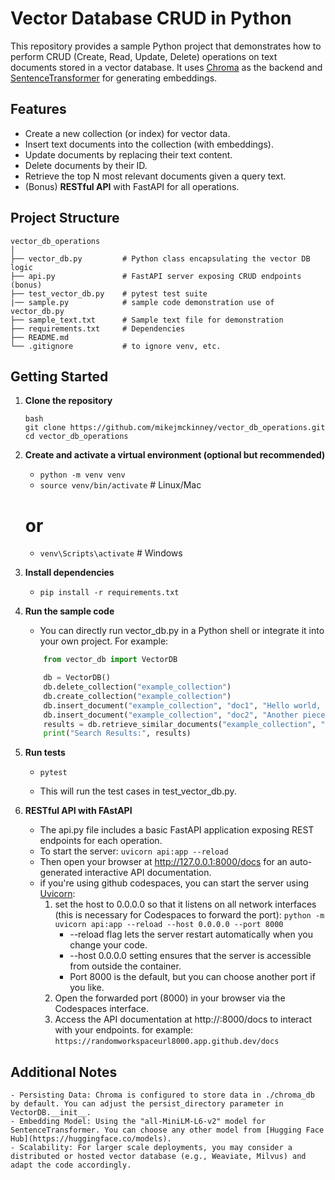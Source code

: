 # Vector Database CRUD in Python

This repository provides a sample Python project that demonstrates how to perform CRUD (Create, Read, Update, Delete) operations on text documents stored in a vector database. It uses [Chroma](https://github.com/chroma-core/chroma) as the backend and [SentenceTransformer](https://www.sbert.net/) for generating embeddings.

## Features

- Create a new collection (or index) for vector data.
- Insert text documents into the collection (with embeddings).
- Update documents by replacing their text content.
- Delete documents by their ID.
- Retrieve the top N most relevant documents given a query text.
- (Bonus) **RESTful API** with FastAPI for all operations.

## Project Structure
```
vector_db_operations
│
├── vector_db.py         # Python class encapsulating the vector DB logic 
├── api.py               # FastAPI server exposing CRUD endpoints (bonus)
├── test_vector_db.py    # pytest test suite
|── sample.py            # sample code demonstration use of vector_db.py
├── sample_text.txt      # Sample text file for demonstration
├── requirements.txt     # Dependencies
├── README.md
└── .gitignore           # to ignore venv, etc.
```

## Getting Started

1. **Clone the repository**  
   ```
   bash
   git clone https://github.com/mikejmckinney/vector_db_operations.git
   cd vector_db_operations
   ```

2. **Create and activate a virtual environment (optional but recommended)**  
    - `python -m venv venv`
    - `source venv/bin/activate`    # Linux/Mac
    # or
    - `venv\Scripts\activate`       # Windows

3. **Install dependencies**  
    - `pip install -r requirements.txt`

4. **Run the sample code** 
    - You can directly run vector_db.py in a Python shell or integrate it into your own project.  For example:
    ```python
        from vector_db import VectorDB

        db = VectorDB()
        db.delete_collection("example_collection")
        db.create_collection("example_collection")
        db.insert_document("example_collection", "doc1", "Hello world, this is a test.")
        db.insert_document("example_collection", "doc2", "Another piece of text data.")
        results = db.retrieve_similar_documents("example_collection", "test", top_n=2)
        print("Search Results:", results)
    ```

5. **Run tests** 
    - `pytest`

    - This will run the test cases in test_vector_db.py.

6. **RESTful API with FAstAPI**
    - The api.py file includes a basic FastAPI application exposing REST endpoints for each operation.
    - To start the server:
    `uvicorn api:app --reload`
    - Then open your browser at http://127.0.0.1:8000/docs for an auto-generated interactive API documentation.
    - if you're using github codespaces, you can start the server using [Uvicorn](https://www.uvicorn.org/):
        1. set the host to 0.0.0.0 so that it listens on all network interfaces (this is necessary for Codespaces to forward the port):
        `python -m uvicorn api:app --reload --host 0.0.0.0 --port 8000`
            - --reload flag lets the server restart automatically when you change your code.
            - --host 0.0.0.0 setting ensures that the server is accessible from outside the container.
            - Port 8000 is the default, but you can choose another port if you like.
        2. Open the forwarded port (8000) in your browser via the Codespaces interface.
        3. Access the API documentation at http://<codespace-url>:8000/docs to interact with your endpoints.  for example:
        `https://randomworkspaceurl8000.app.github.dev/docs`

## Additional Notes
    - Persisting Data: Chroma is configured to store data in ./chroma_db by default. You can adjust the persist_directory parameter in VectorDB.__init__.
    - Embedding Model: Using the "all-MiniLM-L6-v2" model for SentenceTransformer. You can choose any other model from [Hugging Face Hub](https://huggingface.co/models).
    - Scalability: For larger scale deployments, you may consider a distributed or hosted vector database (e.g., Weaviate, Milvus) and adapt the code accordingly.
